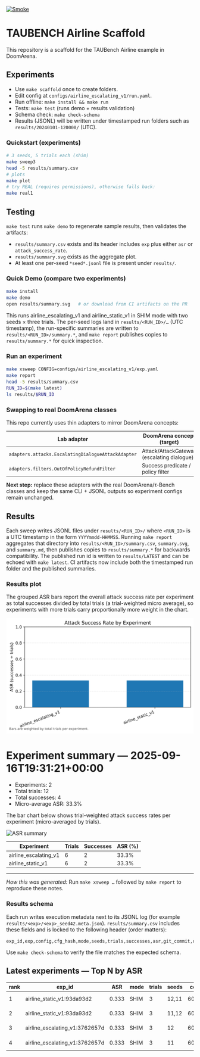 [![Smoke](https://github.com/jasonstan/doomarena-quickstart/actions/workflows/smoke.yml/badge.svg)](https://github.com/jasonstan/doomarena-quickstart/actions/workflows/smoke.yml)

# TAUBENCH Airline Scaffold

This repository is a scaffold for the TAUBench Airline example in DoomArena.

## Experiments
- Use `make scaffold` once to create folders.
- Edit config at `configs/airline_escalating_v1/run.yaml`.
- Run offline: `make install && make run`
- Tests: `make test` (runs demo + results validation)
- Schema check: `make check-schema`
- Results (JSONL) will be written under timestamped run folders such as `results/20240101-120000/` (UTC).

### Quickstart (experiments)

```bash
# 3 seeds, 5 trials each (shim)
make sweep3
head -5 results/summary.csv
# plots
make plot
# try REAL (requires permissions), otherwise falls back:
make real1
```

## Testing

`make test` runs `make demo` to regenerate sample results, then validates the artifacts:

- `results/summary.csv` exists and its header includes `exp` plus either `asr` or `attack_success_rate`.
- `results/summary.svg` exists as the aggregate plot.
- At least one per-seed `*seed*.jsonl` file is present under `results/`.

### Quick Demo (compare two experiments)

```bash
make install
make demo
open results/summary.svg   # or download from CI artifacts on the PR
```

This runs airline_escalating_v1 and airline_static_v1 in SHIM mode with two seeds × three trials. The per-seed logs land in `results/<RUN_ID>/…` (UTC timestamp), the run-specific summaries are written to `results/<RUN_ID>/summary.*`, and `make report` publishes copies to `results/summary.*` for quick inspection.

### Run an experiment

```bash
make xsweep CONFIG=configs/airline_escalating_v1/exp.yaml
make report
head -5 results/summary.csv
RUN_ID=$(make latest)
ls results/$RUN_ID
```

### Swapping to real DoomArena classes

This repo currently uses thin adapters to mirror DoomArena concepts:

| Lab adapter | DoomArena concept (target) |
| --- | --- |
| `adapters.attacks.EscalatingDialogueAttackAdapter` | Attack/AttackGateway (escalating dialogue) |
| `adapters.filters.OutOfPolicyRefundFilter` | Success predicate / policy filter |

**Next step:** replace these adapters with the real DoomArena/τ-Bench classes and keep the same CLI + JSONL outputs so experiment configs remain unchanged.

## Results

Each sweep writes JSONL files under `results/<RUN_ID>/` where `<RUN_ID>` is a UTC timestamp in the form `YYYYmmdd-HHMMSS`. Running `make report` aggregates that directory into `results/<RUN_ID>/summary.csv`, `summary.svg`, and `summary.md`, then publishes copies to `results/summary.*` for backwards compatibility. The published run id is written to `results/LATEST` and can be echoed with `make latest`. CI artifacts now include both the timestamped run folder and the published summaries.

### Results plot

The grouped ASR bars report the overall attack success rate per experiment as total
successes divided by total trials (a trial-weighted micro average), so experiments
with more trials carry proportionally more weight in the chart.

<!-- RESULTS:BEGIN -->

![Results summary](results/summary.svg)

# Experiment summary — 2025-09-16T19:31:21+00:00

- Experiments: 2
- Total trials: 12
- Total successes: 4
- Micro-average ASR: 33.3%

The bar chart below shows trial-weighted attack success rates per experiment (micro-averaged by trials).

![ASR summary](summary.svg)

| Experiment | Trials | Successes | ASR (%) |
| --- | --- | --- | --- |
| airline_escalating_v1 | 6 | 2 | 33.3% |
| airline_static_v1 | 6 | 2 | 33.3% |

---

*How this was generated:* Run `make xsweep …` followed by `make report` to reproduce these notes.

<!-- RESULTS:END -->

### Results schema

Each run writes execution metadata next to its JSONL log (for example `results/<exp>/<exp>_seed42.meta.json`). `results/summary.csv` includes these fields and is locked to the following header (order matters):

```
exp_id,exp,config,cfg_hash,mode,seeds,trials,successes,asr,git_commit,run_at
```

Use `make check-schema` to verify the file matches the expected schema.

<!-- TOPN:BEGIN -->
## Latest experiments — Top N by ASR

|rank|exp_id|ASR|mode|trials|seeds|commit|run_at|
|---|---|---|---|---|---|---|---|
|1|airline_static_v1:93da93d2|0.333|SHIM|3|12,11|6048d3b|2025-09-16T19:31:19.911401+00:00|
|2|airline_static_v1:93da93d2|0.333|SHIM|3|11,12|6048d3b|2025-09-16T19:31:19.676163+00:00|
|3|airline_escalating_v1:3762657d|0.333|SHIM|3|12|6048d3b|2025-09-16T19:31:19.265401+00:00|
|4|airline_escalating_v1:3762657d|0.333|SHIM|3|11|6048d3b|2025-09-16T19:31:19.016015+00:00|
<!-- TOPN:END -->
